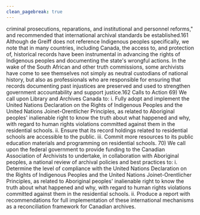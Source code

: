 ```yaml
---
clean_pagebreak: true
---
```


criminal prosecutions, reparations, and institutional and personnel reforms," and recommended that international archival standards be established.161
Although de Greiff does not reference Indigenous peoples specifically, we note that in many countries, including Canada, the access to, and protection of, historical records have been instrumental in advancing the rights of Indigenous peoples and documenting the state's wrongful actions. In the wake of the South African and other truth commissions, some archivists have come to see themselves not simply as neutral custodians of national history, but also as professionals who are responsible for ensuring that records documenting past injustices are preserved and used to strengthen government accountability and support justice.162
Calls to Action
69) We call upon Library and Archives Canada to:
i. Fully adopt and implement the United Nations Declaration on the Rights of Indigenous Peoples and the United Nations Joinet-Orentlicher Principles, as related to Aboriginal peoples' inalienable right to know the truth about what happened and why, with regard to human rights violations committed against them in the residential schools.
ii. Ensure that its record holdings related to residential schools are accessible to the public.
iii. Commit more resources to its public education materials and programming on residential schools.
70) We call upon the federal government to provide funding to the Canadian Association of Archivists to undertake, in collaboration with Aboriginal peoples, a national review of archival policies and best practices to:
i. Determine the level of compliance with the United Nations Declaration on the Rights of Indigenous Peoples and the United Nations Joinet-Orentlicher Principles, as related to Aboriginal peoples' inalienable right to know the truth about what happened and why, with regard to human rights violations committed against them in the residential schools.
ii. Produce a report with recommendations for full implementation of these international mechanisms as a reconciliation framework for Canadian archives.
